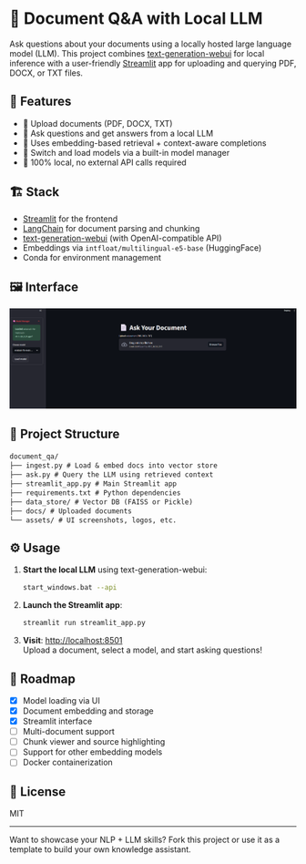 
# 🧠 Document Q&A with Local LLM

Ask questions about your documents using a locally hosted large language model (LLM). This project combines [text-generation-webui](https://github.com/oobabooga/text-generation-webui) for local inference with a user-friendly [Streamlit](https://streamlit.io/) app for uploading and querying PDF, DOCX, or TXT files.

## 🚀 Features

- 📄 Upload documents (PDF, DOCX, TXT)
- 💬 Ask questions and get answers from a local LLM
- 🧠 Uses embedding-based retrieval + context-aware completions
- 🤖 Switch and load models via a built-in model manager
- 🔐 100% local, no external API calls required

## 🏗️ Stack

- [Streamlit](https://streamlit.io/) for the frontend
- [LangChain](https://www.langchain.com/) for document parsing and chunking
- [text-generation-webui](https://github.com/oobabooga/text-generation-webui) (with OpenAI-compatible API)
- Embeddings via `intfloat/multilingual-e5-base` (HuggingFace)
- Conda for environment management

## 🖼️ Interface

<img src="assets/screenshot_ui.png" width="600"/>

## 📂 Project Structure

```
document_qa/
├── ingest.py # Load & embed docs into vector store
├── ask.py # Query the LLM using retrieved context
├── streamlit_app.py # Main Streamlit app
├── requirements.txt # Python dependencies
├── data_store/ # Vector DB (FAISS or Pickle)
├── docs/ # Uploaded documents
└── assets/ # UI screenshots, logos, etc.
```

## ⚙️ Usage

1. **Start the local LLM** using text-generation-webui:
   ```bash
   start_windows.bat --api
   ```

2. **Launch the Streamlit app**:
   ```bash
   streamlit run streamlit_app.py
   ```

3. **Visit**: [http://localhost:8501](http://localhost:8501)  
   Upload a document, select a model, and start asking questions!

## 📝 Roadmap

- [x] Model loading via UI
- [x] Document embedding and storage
- [x] Streamlit interface
- [ ] Multi-document support
- [ ] Chunk viewer and source highlighting
- [ ] Support for other embedding models
- [ ] Docker containerization

## 📜 License

MIT

---

Want to showcase your NLP + LLM skills? Fork this project or use it as a template to build your own knowledge assistant.
